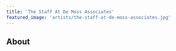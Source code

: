 ```yaml
---
title: 'The Staff At De Moss Associates'
featured_image: 'artists/the-staff-at-de-moss-associates.jpg'
---
```


## About


